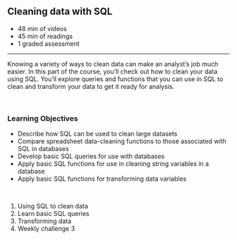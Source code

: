## Cleaning data with SQL 

- 48 min of videos
- 45 min of readings
- 1 graded assessment

<hr>

Knowing a variety of ways to clean data can make an analyst’s job much easier. In this part of the course, you’ll check out how to clean your data using SQL. You’ll explore queries and functions that you can use in SQL to clean and transform your data to get it ready for analysis.

<br>

### Learning Objectives

- Describe how SQL can be used to clean large datasets
- Compare spreadsheet data-cleaning functions to those associated with SQL in databases
- Develop basic SQL queries for use with databases
- Apply basic SQL functions for use in cleaning string variables in a database
- Apply basic SQL functions for transforming data variables

<br>

1. Using SQL to clean data
2. Learn basic SQL queries
3. Transforming data
4. Weekly challenge 3
